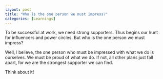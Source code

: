 ```yaml
---
layout: post
title: "Who is the one person we must impress?"
categories: [Learnings]
---
```


To be successful at work, we need strong supporters. Thus begins our hunt for influencers and power circles. But who is the one person we must impress?  

Well, I believe, the one person who must be impressed with what we do is ourselves. We must be proud of what we do. If not, all other plans just fall apart, for we are the strongest supporter we can find.  

Think about it!
